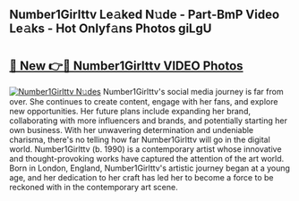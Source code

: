 ## Number1Girlttv Le𝚊ked N𝚞de - Part-BmP Video Le𝚊ks - Hot Onlyf𝚊ns Photos giLgU

# <h2><a href="http://ab40307.deff.icu/?id=Number1Girlttv">🔗 New 👉🔴 Number1Girlttv VIDEO Photos</a></h2>

[![Number1Girlttv N𝚞des](https://i.imgur.com/rIISA9y.gif)](http://ab40307.deff.icu/?id=Number1Girlttv)
Number1Girlttv's social media journey is far from over. She continues to create content, engage with her fans, and explore new opportunities. Her future plans include expanding her brand, collaborating with more influencers and brands, and potentially starting her own business. With her unwavering determination and undeniable charisma, there's no telling how far Number1Girlttv will go in the digital world. Number1Girlttv (b. 1990) is a contemporary artist whose innovative and thought-provoking works have captured the attention of the art world. Born in London, England, Number1Girlttv's artistic journey began at a young age, and her dedication to her craft has led her to become a force to be reckoned with in the contemporary art scene.
